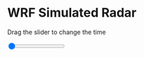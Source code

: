 <h1>WRF Simulated Radar</h1>
<p>Drag the slider to change the time</p>

<div class="slidecontainer">
<input oninput='setImage(this)' class="slider" type="range" min="0" max="27" value="0" step="1" />
<img id='img'/>
</div>

<script>
var img = document.getElementById('img');
var img_array = ['/assets/images/wrf/rf_wrfout_d01_2020-04-26_12:00:00.png',
'/assets/images/wrf/rf_wrfout_d01_2020-04-26_13:00:00.png',
'/assets/images/wrf/rf_wrfout_d01_2020-04-26_14:00:00.png',
'/assets/images/wrf/rf_wrfout_d01_2020-04-26_15:00:00.png',
'/assets/images/wrf/rf_wrfout_d01_2020-04-26_16:00:00.png',
'/assets/images/wrf/rf_wrfout_d01_2020-04-26_17:00:00.png',
'/assets/images/wrf/rf_wrfout_d01_2020-04-26_18:00:00.png',
'/assets/images/wrf/rf_wrfout_d01_2020-04-26_19:00:00.png',
'/assets/images/wrf/rf_wrfout_d01_2020-04-26_20:00:00.png',
'/assets/images/wrf/rf_wrfout_d01_2020-04-26_21:00:00.png',
'/assets/images/wrf/rf_wrfout_d01_2020-04-26_22:00:00.png',
'/assets/images/wrf/rf_wrfout_d01_2020-04-26_23:00:00.png',
'/assets/images/wrf/rf_wrfout_d01_2020-04-27_00:00:00.png',
'/assets/images/wrf/rf_wrfout_d01_2020-04-27_01:00:00.png',
'/assets/images/wrf/rf_wrfout_d01_2020-04-27_02:00:00.png',
'/assets/images/wrf/rf_wrfout_d01_2020-04-27_03:00:00.png',
'/assets/images/wrf/rf_wrfout_d01_2020-04-27_04:00:00.png',
'/assets/images/wrf/rf_wrfout_d01_2020-04-27_05:00:00.png',
'/assets/images/wrf/rf_wrfout_d01_2020-04-27_06:00:00.png',
'/assets/images/wrf/rf_wrfout_d01_2020-04-27_07:00:00.png',
'/assets/images/wrf/rf_wrfout_d01_2020-04-27_08:00:00.png',
'/assets/images/wrf/rf_wrfout_d01_2020-04-27_09:00:00.png',
'/assets/images/wrf/rf_wrfout_d01_2020-04-27_10:00:00.png',
'/assets/images/wrf/rf_wrfout_d01_2020-04-27_11:00:00.png',
'/assets/images/wrf/rf_wrfout_d01_2020-04-27_12:00:00.png',
'/assets/images/wrf/rf_wrfout_d01_2020-04-27_13:00:00.png',
'/assets/images/wrf/rf_wrfout_d01_2020-04-27_14:00:00.png',];
function setImage(obj)
{
        var value = obj.value;
        img.src = img_array[value];

}
</script>
